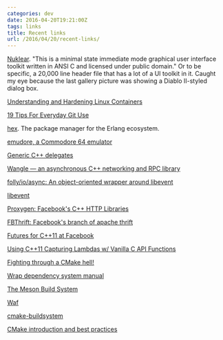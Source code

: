 ```yaml
---
categories: dev
date: 2016-04-20T19:21:00Z
tags: links
title: Recent links
url: /2016/04/20/recent-links/
---
```


[Nuklear](https://github.com/vurtun/nuklear). "This is a minimal state immediate mode graphical user interface toolkit written in ANSI C and licensed under public domain." Or to be specific, a 20,000 line header file that has a lot of a UI toolkit in it. Caught my eye because the last gallery picture was showing a Diablo II-styled dialog box.

[Understanding and Hardening Linux Containers](https://www.nccgroup.trust/globalassets/our-research/us/whitepapers/2016/april/ncc_group_understanding_hardening_linux_containers-10pdf/)

[19 Tips For Everyday Git Use](http://www.alexkras.com/19-git-tips-for-everyday-use/)

[hex](https://hex.pm/). The package manager for the Erlang ecosystem.

[emudore, a Commodore 64 emulator](https://github.com/marioballano/emudore)

[Generic C++ delegates](https://nikitablack.github.io/2016/04/12/Generic-C-delegates.html)

[Wangle — an asynchronous C++ networking and RPC library](https://code.facebook.com/posts/215466732167400/wangle-an-asynchronous-c-networking-and-rpc-library/)

[folly/io/async: An object-oriented wrapper around libevent](https://github.com/facebook/folly/tree/master/folly/io/async)

[libevent](http://libevent.org/)

[Proxygen: Facebook's C++ HTTP Libraries](https://github.com/facebook/proxygen)

[FBThrift: Facebook's branch of apache thrift](https://github.com/facebook/fbthrift)

[Futures for C++11 at Facebook](https://code.facebook.com/posts/1661982097368498)

[Using C++11 Capturing Lambdas w/ Vanilla C API Functions](https://deplinenoise.wordpress.com/2014/02/23/using-c11-capturing-lambdas-w-vanilla-c-api-functions/)

[Fighting through a CMake hell!](https://www.reddit.com/r/cpp/comments/4flb8z/fighting_through_a_cmake_hell/)

[Wrap dependency system manual](https://github.com/mesonbuild/meson/wiki/Wrap%20dependency%20system%20manual)

[The Meson Build System](http://mesonbuild.com/dependencies.html)

[Waf](https://waf.io/)

[cmake-buildsystem](https://cmake.org/cmake/help/v3.5/manual/cmake-buildsystem.7.html)

[CMake introduction and best practices](http://purplekarrot.net/blog/cmake-introduction-and-best-practices.html)
